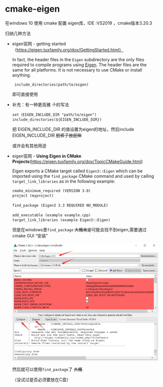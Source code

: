 # cmake-eigen
 在windows 10 使用 cmake 配置 eigen库，IDE :VS2019 ，cmake版本3.20.3

归纳几种方法

- eigen官网 - getting started（https://eigen.tuxfamily.org/dox/GettingStarted.html）

  In fact, the header files in the `Eigen` subdirectory are the only files required to compile programs using [Eigen](https://eigen.tuxfamily.org/dox/namespaceEigen.html). The header files are the same for all platforms. It is not necessary to use CMake or install anything.

  ```
   include_directories(path/to/eigen)
  ```

  即可直接使用

  

- 补充：有一种更高雅 ~~？~~的写法

  ```
  set（EIGEN_INCLUDE_DIR "path/to/eigen")
  include_directories(${EIGEN_INCLUDE_DIR})
  ```

  把 EIGEN_INCLUDE_DIR 的值设置为eigen的地址，然后include EIGEN_INCLUDE_DIR ~~脱裤子放屁嘛~~

  或许会有其他用途



- eigen官网 - **Using Eigen in CMake Projects**(https://eigen.tuxfamily.org/dox/TopicCMakeGuide.html)

  Eigen exports a CMake target called `Eigen3::Eigen` which can be imported using the `find_package` CMake command and used by calling `target_link_libraries` as in the following example:

  ```
  cmake_minimum_required (VERSION 3.0)
  project (myproject)
   
  find_package (Eigen3 3.3 REQUIRED NO_MODULE)
   
  add_executable (example example.cpp)
  target_link_libraries (example Eigen3::Eigen)
  ```

  但是在windows里`find_package` ~~大概肯定~~可能会找不到eigen,需要通过cmake GUI “安装”

  <img src="img.png" style="zoom: 67%;" />

  然后就可以使用`find_package`了 ~~大概~~

  （没试过是否必须要放在C盘）

